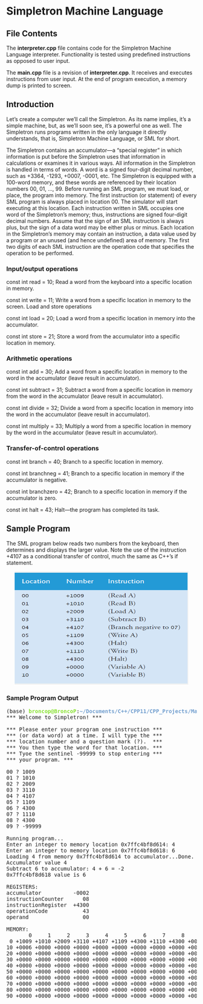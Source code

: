 # Simpletron Machine Language

## File Contents

The **interpreter.cpp** file contains code for the Simpletron Machine Language interpreter. Functionality is tested using predefined instructions as opposed to user input.  

The **main.cpp** file is a revision of **interpreter.cpp**. It receives and executes instructions from user input. At the end of program execution, a memory dump is printed to screen.

## Introduction

Let’s create a computer we’ll call the Simpletron. As its
name implies, it’s a simple machine, but, as we’ll soon see, it’s a powerful one as well. The Simpletron
runs programs written in the only language it directly understands, that is, Simpletron Machine
Language, or SML for short.

 The Simpletron contains an accumulator—a “special register” in which information is put
before the Simpletron uses that information in calculations or examines it in various ways. All
information in the Simpletron is handled in terms of words. A word is a signed four-digit decimal
number, such as +3364, -1293, +0007, -0001, etc. The Simpletron is equipped with a 100-word
memory, and these words are referenced by their location numbers 00, 01, …, 99.
Before running an SML program, we must load, or place, the program into memory. The first
instruction (or statement) of every SML program is always placed in location 00. The simulator
will start executing at this location.
Each instruction written in SML occupies one word of the Simpletron’s memory; thus,
instructions are signed four-digit decimal numbers. Assume that the sign of an SML instruction is
always plus, but the sign of a data word may be either plus or minus. Each location in the Simpletron’s
memory may contain an instruction, a data value used by a program or an unused (and
hence undefined) area of memory. The first two digits of each SML instruction are the operation
code that specifies the operation to be performed.

### Input/output operations

const int read = 10; Read a word from the keyboard into a specific location in
memory.

const int write = 11; Write a word from a specific location in memory to the screen.
Load and store operations

const int load = 20; Load a word from a specific location in memory into the
accumulator.

const int store = 21; Store a word from the accumulator into a specific location in
memory.

### Arithmetic operations
const int add = 30; Add a word from a specific location in memory to the word
in the accumulator (leave result in accumulator).

const int subtract = 31; Subtract a word from a specific location in memory from the
word in the accumulator (leave result in accumulator).

const int divide = 32; Divide a word from a specific location in memory into the
word in the accumulator (leave result in accumulator).

const int multiply = 33; Multiply a word from a specific location in memory by the
word in the accumulator (leave result in accumulator).

### Transfer-of-control operations

const int branch = 40; Branch to a specific location in memory.

const int branchneg = 41; Branch to a specific location in memory if the accumulator is
negative.

const int branchzero = 42; Branch to a specific location in memory if the accumulator is
zero.

const int halt = 43; Halt—the program has completed its task.

## Sample Program

The SML program below reads two numbers from the keyboard, then determines and
displays the larger value. Note the use of the instruction +4107 as a conditional transfer of control,
much the same as C++’s if statement.
<p align="center">
  <img width="460" height="300" src="sample_1.png">
</p>

### Sample Program Output

<pre>(base) <font color="#8AE234"><b>broncop@BroncoP</b></font>:<font color="#729FCF"><b>~/Documents/C++/CPP11/CPP_Projects/Machine Language</b></font>$ ./a.out
*** Welcome to Simpletron! ***

*** Please enter your program one instruction ***
*** (or data word) at a time. I will type the ***
*** location number and a question mark (?).  ***
*** You then type the word for that location. ***
*** Tyoe the sentinel -99999 to stop entering ***
*** your program. ***

00 ? 1009
01 ? 1010
02 ? 2009
03 ? 3110
04 ? 4107
05 ? 1109
06 ? 4300
07 ? 1110
08 ? 4300
09 ? -99999

Running program...
Enter an integer to memory location 0x7ffc4bf8d614: 4
Enter an integer to memory location 0x7ffc4bf8d618: 6
Loading 4 from memory 0x7ffc4bf8d614 to accumulator...Done.
Accumulator value 4
Subtract 6 to accumulator: 4 + 6 = -2
0x7ffc4bf8d618 value is 6

REGISTERS:
accumulator          -0002
instructionCounter      08
instructionRegister  +4300
operationCode           43
operand                 00

MEMORY:
       0     1     2     3     4     5     6     7     8     9
 0 +1009 +1010 +2009 +3110 +4107 +1109 +4300 +1110 +4300 +0004
10 +0006 +0000 +0000 +0000 +0000 +0000 +0000 +0000 +0000 +0000
20 +0000 +0000 +0000 +0000 +0000 +0000 +0000 +0000 +0000 +0000
30 +0000 +0000 +0000 +0000 +0000 +0000 +0000 +0000 +0000 +0000
40 +0000 +0000 +0000 +0000 +0000 +0000 +0000 +0000 +0000 +0000
50 +0000 +0000 +0000 +0000 +0000 +0000 +0000 +0000 +0000 +0000
60 +0000 +0000 +0000 +0000 +0000 +0000 +0000 +0000 +0000 +0000
70 +0000 +0000 +0000 +0000 +0000 +0000 +0000 +0000 +0000 +0000
80 +0000 +0000 +0000 +0000 +0000 +0000 +0000 +0000 +0000 +0000
90 +0000 +0000 +0000 +0000 +0000 +0000 +0000 +0000 +0000 +0000

</pre>
